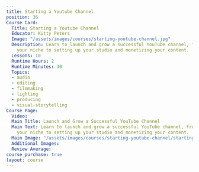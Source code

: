 ```yaml
---
title: Starting a Youtube Channel
position: 36
Course Card:
  Title: Starting a Youtube Channel
  Educator: Kitty Peters
  Image: "/assets/images/courses/starting-youtube-channel.jpg"
  Description: Learn to launch and grow a successful YouTube channel, from choosing
    your niche to setting up your studio and monetizing your content.
  Lessons: 10
  Runtime Hours: 2
  Runtime Minutes: 30
  Topics:
  - audio
  - editing
  - filmmaking
  - lighting
  - producing
  - visual-storytelling
Course Page:
  Video: 
  Main Title: Launch and Grow a Successful YouTube Channel
  Main Text: Learn to launch and grow a successful YouTube channel, from choosing
    your niche to setting up your studio and monetizing your content.
  Main Image: "/assets/images/courses/starting-youtube-channel/starting-youtube-channel-main.jpg"
  Additional Images: 
  Review Average: 
course_purchase: true
layout: course
---
```


